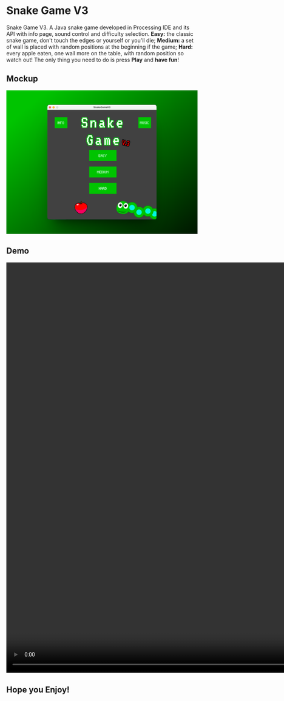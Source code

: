 # Snake Game V3

Snake Game V3.
A Java snake game developed in Processing IDE and its API with info page, sound control and difficulty selection.
**Easy:** the classic snake game, don't touch the edges or yourself or you'll die;
**Medium:** a set of wall is placed with random positions at the beginning if the game;
**Hard:** every apple eaten, one wall more on the table, with random position so watch out!
The only thing you need to do is press **Play** and **have fun**!

## Mockup

![](mockups/home.png)

## Demo

<video src="mockups/SnakeGameV3.mp4" width="1080" height="1080" controls></video>

## Hope you Enjoy!
